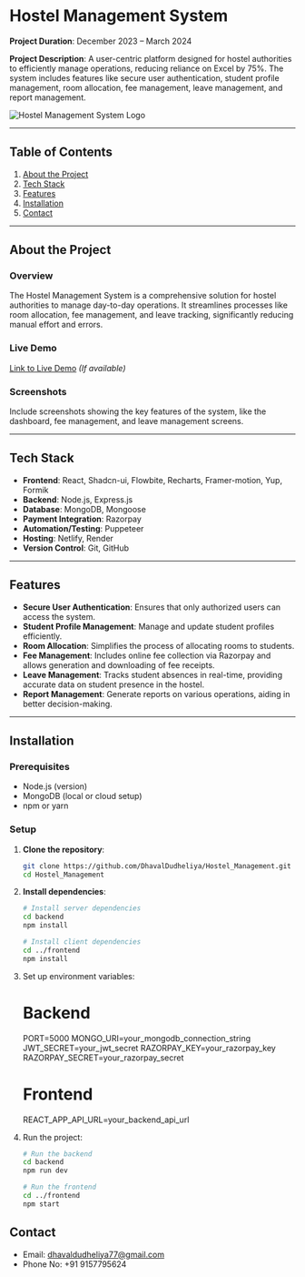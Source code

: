 # Hostel Management System

**Project Duration**: December 2023 – March 2024

**Project Description**: A user-centric platform designed for hostel authorities to efficiently manage operations, reducing reliance on Excel by 75%. The system includes features like secure user authentication, student profile management, room allocation, fee management, leave management, and report management.

![Hostel Management System Logo]([link-to-image](https://raw.githubusercontent.com/DhavalDudheliya/Hostel_Management/main/FrontEnd/public/logo.png))

---

## Table of Contents
1. [About the Project](#about-the-project)
2. [Tech Stack](#tech-stack)
3. [Features](#features)
4. [Installation](#installation)
5. [Contact](#contact)

---

## About the Project

### Overview
The Hostel Management System is a comprehensive solution for hostel authorities to manage day-to-day operations. It streamlines processes like room allocation, fee management, and leave tracking, significantly reducing manual effort and errors.

### Live Demo
[Link to Live Demo](#) *(If available)*

### Screenshots
Include screenshots showing the key features of the system, like the dashboard, fee management, and leave management screens.

---

## Tech Stack

- **Frontend**: React, Shadcn-ui, Flowbite, Recharts, Framer-motion, Yup, Formik
- **Backend**: Node.js, Express.js
- **Database**: MongoDB, Mongoose
- **Payment Integration**: Razorpay
- **Automation/Testing**: Puppeteer
- **Hosting**: Netlify, Render
- **Version Control**: Git, GitHub

---

## Features

- **Secure User Authentication**: Ensures that only authorized users can access the system.
- **Student Profile Management**: Manage and update student profiles efficiently.
- **Room Allocation**: Simplifies the process of allocating rooms to students.
- **Fee Management**: Includes online fee collection via Razorpay and allows generation and downloading of fee receipts.
- **Leave Management**: Tracks student absences in real-time, providing accurate data on student presence in the hostel.
- **Report Management**: Generate reports on various operations, aiding in better decision-making.

---

## Installation

### Prerequisites
- Node.js (version)
- MongoDB (local or cloud setup)
- npm or yarn

### Setup

1. **Clone the repository**:
   ```bash
   git clone https://github.com/DhavalDudheliya/Hostel_Management.git
   cd Hostel_Management

2. **Install dependencies**:
   ```bash
   # Install server dependencies
   cd backend
   npm install

   # Install client dependencies
   cd ../frontend
   npm install

3. Set up environment variables: 
   # Backend
   PORT=5000
   MONGO_URI=your_mongodb_connection_string
   JWT_SECRET=your_jwt_secret
   RAZORPAY_KEY=your_razorpay_key
   RAZORPAY_SECRET=your_razorpay_secret

   # Frontend
   REACT_APP_API_URL=your_backend_api_url

4. Run the project:
   ```bash
   # Run the backend
   cd backend
   npm run dev

   # Run the frontend
   cd ../frontend
   npm start

## Contact

- Email: dhavaldudheliya77@gmail.com
- Phone No: +91 9157795624

